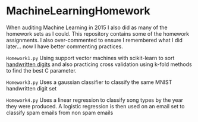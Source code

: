 # MachineLearningHomework

When auditing Machine Learning in 2015 I also did as many of the homework sets as I could. This repository contains some of the homework assignments. I also over-commented to ensure I remembered what I did later... now I have better commenting practices.

`Homework1.py` Using support vector machines with scikit-learn to sort [handwritten digits](http://yann.lecun.com/exdb/mnist/) and also practicing cross validation using k-fold methods to find the best C parameter.

`Homework3.py` Uses a gaussian classifier to classify the same MNIST handwritten digit set

`Homework4.py` Uses a linear regression to classify song types by the year they were produced. A logistic regression is then used on an email set to classify spam emails from non spam emails
